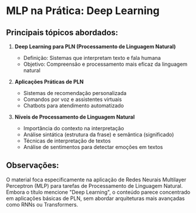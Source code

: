 # MLP na Prática: Deep Learning

## Principais tópicos abordados:

1. **Deep Learning para PLN (Processamento de Linguagem Natural)**

   - Definição: Sistemas que interpretam texto e fala humana
   - Objetivo: Compreensão e processamento mais eficaz da linguagem natural

2. **Aplicações Práticas de PLN**

   - Sistemas de recomendação personalizada
   - Comandos por voz e assistentes virtuais
   - Chatbots para atendimento automatizado

3. **Níveis de Processamento de Linguagem Natural**
   - Importância do contexto na interpretação
   - Análise sintática (estrutura da frase) e semântica (significado)
   - Técnicas de interpretação de textos
   - Análise de sentimentos para detectar emoções em textos

## Observações:

O material foca especificamente na aplicação de Redes Neurais Multilayer Perceptron (MLP) para tarefas de Processamento de Linguagem Natural. Embora o título mencione "Deep Learning", o conteúdo parece concentrado em aplicações básicas de PLN, sem abordar arquiteturas mais avançadas como RNNs ou Transformers.
